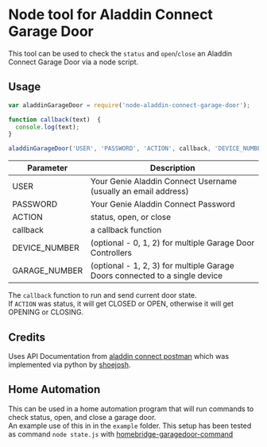 # Node tool for Aladdin Connect Garage Door

This tool can be used to check the `status` and `open`/`close` an Aladdin Connect Garage Door via a node script.

## Usage
```javascript
var aladdinGarageDoor = require('node-aladdin-connect-garage-door');

function callback(text)  {
  console.log(text);
}

aladdinGarageDoor('USER', 'PASSWORD', 'ACTION', callback, 'DEVICE_NUMBER', 'GARAGE_NUMBER');
```
Parameter       | Description
----------------|------------
USER            | Your Genie Aladdin Connect Username (usually an email address)
PASSWORD   | Your Genie Aladdin Connect Password
ACTION          | status, open, or close
callback        | a callback function
DEVICE_NUMBER     | (optional - 0, 1, 2) for multiple Garage Door Controllers
GARAGE_NUMBER   | (optional - 1, 2, 3) for multiple Garage Doors connected to a single device

The `callback` function to run and send current door state.  
If `ACTION` was status, it will get CLOSED or OPEN, otherwise it will get OPENING or CLOSING.

## Credits
Uses API Documentation from  [aladdin connect postman](https://documenter.getpostman.com/view/5856894/RzZAjHxV) which was implemented via python by [shoejosh](https://github.com/shoejosh/aladdin-connect).

## Home Automation
This can be used in a home automation program that will run commands to check status, open, and close a garage door.  
An example use of this in in the `example` folder. This setup has been tested as command `node state.js` with [homebridge-garagedoor-command](https://www.npmjs.com/package/homebridge-garagedoor-command)
